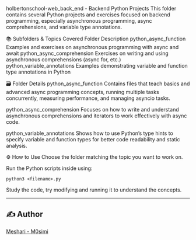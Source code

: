 holbertonschool-web_back_end - Backend Python Projects
This folder contains several Python projects and exercises focused on backend programming, especially asynchronous programming, async comprehensions, and variable type annotations.

📚 Subfolders & Topics Covered
Folder	Description
python_async_function	Examples and exercises on asynchronous programming with async and await
python_async_comprehension	Exercises on writing and using asynchronous comprehensions (async for, etc.)
python_variable_annotations	Examples demonstrating variable and function type annotations in Python

🗃️ Folder Details
python_async_function
Contains files that teach basics and advanced async programming concepts, running multiple tasks concurrently, measuring performance, and managing asyncio tasks.

python_async_comprehension
Focuses on how to write and understand asynchronous comprehensions and iterators to work effectively with async code.

python_variable_annotations
Shows how to use Python’s type hints to specify variable and function types for better code readability and static analysis.

⚙️ How to Use
Choose the folder matching the topic you want to work on.

Run the Python scripts inside using:
```
python3 <filename>.py
```

Study the code, try modifying and running it to understand the concepts.

---

## ✍️ Author
[Meshari - M0simi](https://github.com/M0simi)
